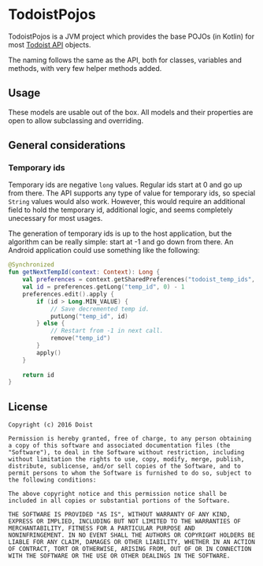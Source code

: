 # TodoistPojos

TodoistPojos is a JVM project which provides the base POJOs (in Kotlin) for most [Todoist API](https://todoist.com/API/) objects.

The naming follows the same as the API, both for classes, variables and methods, with very few helper methods added.

## Usage

These models are usable out of the box. All models and their properties are open to allow subclassing and overriding.

## General considerations

### Temporary ids

Temporary ids are negative `long` values. Regular ids start at 0 and go up from there. The API supports any type of value for temporary ids, so special `String` values would also work. However, this would require an additional field to hold the temporary id, additional logic, and seems completely unecessary for most usages.

The generation of temporary ids is up to the host application, but the algorithm can be really simple: start at -1 and go down from there. An Android application could use something like the following:

```kotlin
@Synchronized
fun getNextTempId(context: Context): Long {
    val preferences = context.getSharedPreferences("todoist_temp_ids", MODE_PRIVATE)
    val id = preferences.getLong("temp_id", 0) - 1
    preferences.edit().apply {
        if (id > Long.MIN_VALUE) {
            // Save decremented temp id.
            putLong("temp_id", id)
        } else {
            // Restart from -1 in next call.
            remove("temp_id")
        }
        apply()
    }
    
    return id
}
```

## License

    Copyright (c) 2016 Doist

    Permission is hereby granted, free of charge, to any person obtaining
    a copy of this software and associated documentation files (the
    "Software"), to deal in the Software without restriction, including
    without limitation the rights to use, copy, modify, merge, publish,
    distribute, sublicense, and/or sell copies of the Software, and to
    permit persons to whom the Software is furnished to do so, subject to
    the following conditions:

    The above copyright notice and this permission notice shall be
    included in all copies or substantial portions of the Software.

    THE SOFTWARE IS PROVIDED "AS IS", WITHOUT WARRANTY OF ANY KIND,
    EXPRESS OR IMPLIED, INCLUDING BUT NOT LIMITED TO THE WARRANTIES OF
    MERCHANTABILITY, FITNESS FOR A PARTICULAR PURPOSE AND
    NONINFRINGEMENT. IN NO EVENT SHALL THE AUTHORS OR COPYRIGHT HOLDERS BE
    LIABLE FOR ANY CLAIM, DAMAGES OR OTHER LIABILITY, WHETHER IN AN ACTION
    OF CONTRACT, TORT OR OTHERWISE, ARISING FROM, OUT OF OR IN CONNECTION
    WITH THE SOFTWARE OR THE USE OR OTHER DEALINGS IN THE SOFTWARE.

